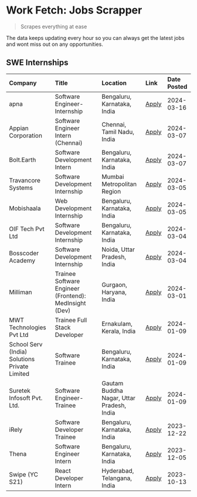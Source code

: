 # Work Fetch: Jobs Scrapper
> Scrapes everything at ease

The data keeps updating every hour so you can always get the latest jobs and wont miss out on any opportunities.

## SWE Internships
<!--START_SECTION:workfetch-->
| Company                                       | Title                                                  | Location                                  | Link                                                                                                                                                                                                                                                              | Date Posted   |
|:----------------------------------------------|:-------------------------------------------------------|:------------------------------------------|:------------------------------------------------------------------------------------------------------------------------------------------------------------------------------------------------------------------------------------------------------------------|:--------------|
| apna                                          | Software Engineer-Internship                           | Bengaluru, Karnataka, India               | [Apply](https://in.linkedin.com/jobs/view/software-engineer-internship-at-apna-3857931791?refId=wvPANekyDfjDwZ96E5clBw%3D%3D&trackingId=CEIpuY3HIq7Vg3%2BHrPEBaQ%3D%3D&position=24&pageNum=0&trk=public_jobs_jserp-result_search-card)                            | 2024-03-16    |
| Appian Corporation                            | Software Engineer Intern (Chennai)                     | Chennai, Tamil Nadu, India                | [Apply](https://in.linkedin.com/jobs/view/software-engineer-intern-chennai-at-appian-corporation-3848335036?refId=wvPANekyDfjDwZ96E5clBw%3D%3D&trackingId=EO0KcgmgIu5a85upUgTSaA%3D%3D&position=3&pageNum=0&trk=public_jobs_jserp-result_search-card)             | 2024-03-07    |
| Bolt.Earth                                    | Software Development Intern                            | Bengaluru, Karnataka, India               | [Apply](https://in.linkedin.com/jobs/view/software-development-intern-at-bolt-earth-3849437038?refId=wvPANekyDfjDwZ96E5clBw%3D%3D&trackingId=AicSXBAek1ivlQqIfBADsA%3D%3D&position=22&pageNum=0&trk=public_jobs_jserp-result_search-card)                         | 2024-03-07    |
| Travancore Systems                            | Software Development Internship                        | Mumbai Metropolitan Region                | [Apply](https://in.linkedin.com/jobs/view/software-development-internship-at-travancore-systems-3847706952?refId=wvPANekyDfjDwZ96E5clBw%3D%3D&trackingId=istC%2BPXD9SWkJykv%2BsQCfQ%3D%3D&position=10&pageNum=0&trk=public_jobs_jserp-result_search-card)         | 2024-03-05    |
| Mobishaala                                    | Web Development Internship                             | Bengaluru, Karnataka, India               | [Apply](https://in.linkedin.com/jobs/view/web-development-internship-at-mobishaala-3847710287?refId=wvPANekyDfjDwZ96E5clBw%3D%3D&trackingId=%2BVB9OtfSV4OIkLxFt70Y6A%3D%3D&position=17&pageNum=0&trk=public_jobs_jserp-result_search-card)                        | 2024-03-05    |
| OIF Tech Pvt Ltd                              | Software Development Internship                        | Bengaluru, Karnataka, India               | [Apply](https://in.linkedin.com/jobs/view/software-development-internship-at-oif-tech-pvt-ltd-3846326596?refId=wvPANekyDfjDwZ96E5clBw%3D%3D&trackingId=ZEjGHKIXFDPG3xT6Nm49Fw%3D%3D&position=5&pageNum=0&trk=public_jobs_jserp-result_search-card)                | 2024-03-04    |
| Bosscoder Academy                             | Software Development Internship                        | Noida, Uttar Pradesh, India               | [Apply](https://in.linkedin.com/jobs/view/software-development-internship-at-bosscoder-academy-3846323827?refId=wvPANekyDfjDwZ96E5clBw%3D%3D&trackingId=PM7Fmowz3IYx5%2BogohztTQ%3D%3D&position=16&pageNum=0&trk=public_jobs_jserp-result_search-card)            | 2024-03-04    |
| Milliman                                      | Trainee Software Engineer (Frontend): MedInsight (Dev) | Gurgaon, Haryana, India                   | [Apply](https://in.linkedin.com/jobs/view/trainee-software-engineer-frontend-medinsight-dev-at-milliman-3792874280?refId=wvPANekyDfjDwZ96E5clBw%3D%3D&trackingId=KNJ%2BnZryBmnWjshJdwJAvg%3D%3D&position=7&pageNum=0&trk=public_jobs_jserp-result_search-card)    | 2024-03-01    |
| MWT Technologies Pvt Ltd                      | Trainee Full Stack Developer                           | Ernakulam, Kerala, India                  | [Apply](https://in.linkedin.com/jobs/view/trainee-full-stack-developer-at-mwt-technologies-pvt-ltd-3800921715?refId=wvPANekyDfjDwZ96E5clBw%3D%3D&trackingId=Wo07hRCuR%2F3Hg76Umg9mBA%3D%3D&position=9&pageNum=0&trk=public_jobs_jserp-result_search-card)         | 2024-01-09    |
| School Serv (India) Solutions Private Limited | Software Trainee                                       | Bengaluru, Karnataka, India               | [Apply](https://in.linkedin.com/jobs/view/software-trainee-at-school-serv-india-solutions-private-limited-3800935439?refId=wvPANekyDfjDwZ96E5clBw%3D%3D&trackingId=znSPmLWJjjHF0XOlVn%2By9A%3D%3D&position=20&pageNum=0&trk=public_jobs_jserp-result_search-card) | 2024-01-09    |
| Suretek Infosoft Pvt. Ltd.                    | Software Engineer-Trainee                              | Gautam Buddha Nagar, Uttar Pradesh, India | [Apply](https://in.linkedin.com/jobs/view/software-engineer-trainee-at-suretek-infosoft-pvt-ltd-3800934643?refId=wvPANekyDfjDwZ96E5clBw%3D%3D&trackingId=cGJou0JjkJsrigmshdhydw%3D%3D&position=23&pageNum=0&trk=public_jobs_jserp-result_search-card)             | 2024-01-09    |
| iRely                                         | Software Developer Trainee                             | Bengaluru, Karnataka, India               | [Apply](https://in.linkedin.com/jobs/view/software-developer-trainee-at-irely-3801577534?refId=wvPANekyDfjDwZ96E5clBw%3D%3D&trackingId=qW8M6EQvOlv7hmOOmXrZ6w%3D%3D&position=14&pageNum=0&trk=public_jobs_jserp-result_search-card)                               | 2023-12-22    |
| Thena                                         | Software Engineer Intern                               | Bengaluru, Karnataka, India               | [Apply](https://in.linkedin.com/jobs/view/software-engineer-intern-at-thena-3778731751?refId=wvPANekyDfjDwZ96E5clBw%3D%3D&trackingId=bi3ZktC6zrUYU3O5dlZj4g%3D%3D&position=15&pageNum=0&trk=public_jobs_jserp-result_search-card)                                 | 2023-12-05    |
| Swipe (YC S21)                                | React Developer Intern                                 | Hyderabad, Telangana, India               | [Apply](https://in.linkedin.com/jobs/view/react-developer-intern-at-swipe-yc-s21-3737600089?refId=wvPANekyDfjDwZ96E5clBw%3D%3D&trackingId=3265xdk8BEOnyKsdBIkTdA%3D%3D&position=18&pageNum=0&trk=public_jobs_jserp-result_search-card)                            | 2023-10-13    |
<!--END_SECTION:workfetch-->
